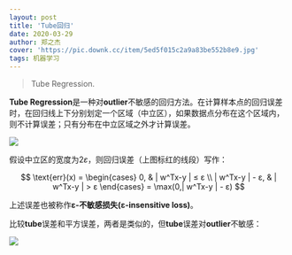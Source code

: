 ```yaml
---
layout: post
title: 'Tube回归'
date: 2020-03-29
author: 郑之杰
cover: 'https://pic.downk.cc/item/5ed5f015c2a9a83be552b8e9.jpg'
tags: 机器学习
---
```


> Tube Regression.

**Tube Regression**是一种对**outlier**不敏感的回归方法。在计算样本点的回归误差时，在回归线上下分别划定一个区域（中立区），如果数据点分布在这个区域内，则不计算误差；只有分布在中立区域之外才计算误差。

![](https://pic.downk.cc/item/5ed5f015c2a9a83be552b8e9.jpg)

假设中立区的宽度为$2ε$，则回归误差（上图标红的线段）写作：

$$ \text{err}(x) = \begin{cases} 0, & | w^Tx-y | ≤ ε \\ | w^Tx-y | - ε, & | w^Tx-y | > ε \end{cases} = \max(0,| w^Tx-y | - ε) $$

上述误差也被称作**ε-不敏感损失(ε-insensitive loss)**。

比较**tube**误差和平方误差，两者是类似的，但**tube**误差对**outlier**不敏感：

![](https://pic.downk.cc/item/5ed5f22dc2a9a83be555ba8f.jpg)



